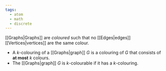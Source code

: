 ```yaml
---
tags:
  - atom
  - math
  - discrete
---
```

[[Graphs|Graphs]] are *coloured* such that no [[Edges|edges]] [[Vertices|vertices]] are the same colour.
- A $k$-colouring of a [[Graphs|graph]] $G$ is a colouring of $G$ that consists of **at most** $k$ colours.
- The [[Graphs|graph]] $G$ is $k$-colourable if it has a $k$-colouring.
